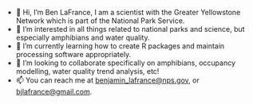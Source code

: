- 👋 Hi, I’m Ben LaFrance, I am a scientist with the Greater Yellowstone Network which is part of the National Park Service.
- 👀 I’m interested in all things related to national parks and science, but especially amphibians and water quality.
- 🌱 I’m currently learning how to create R packages and maintain processing software appropriately.
- 💞️ I’m looking to collaborate specifically on amphibians, occupancy modelling, water quality trend analysis, etc!
- 📫 You can reach me at benjamin_lafrance@nps.gov, or bjlafrance@gmail.com.

<!---
benjamin-lafrance-NPS/benjamin-lafrance-NPS is a ✨ special ✨ repository because its `README.md` (this file) appears on your GitHub profile.
You can click the Preview link to take a look at your changes.
--->
